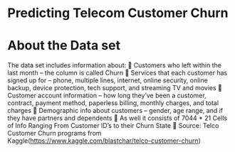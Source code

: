 # Predicting Telecom Customer Churn


# About the Data set
The data set includes information about:
 Customers who left within the last month – the column is called Churn
 Services that each customer has signed up for – phone, multiple lines, internet, online security,
online backup, device protection, tech support, and streaming TV and movies
 Customer account information – how long they’ve been a customer, contract, payment method,
paperless billing, monthly charges, and total charges
 Demographic info about customers – gender, age range, and if they have partners and
dependents
 As well it consists of 7044 * 21 Cells of Info Ranging From Customer ID’s to their Churn State
 Source: Telco Customer Churn programs from Kaggle(https://www.kaggle.com/blastchar/telco-customer-churn)
